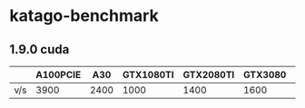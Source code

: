 # katago-benchmark

## 1.9.0 cuda

| |  A100PCIE   | A30  | GTX1080TI  | GTX2080TI  | GTX3080  | GTX3090  | V100|
|  ----  | ----  | ----  | ----  | ----  | ----  | ----  | ----  |
|  v/s  | 3900  | 2400  | 1000  | 1400  | 1600  | 1800  | 1800  |
